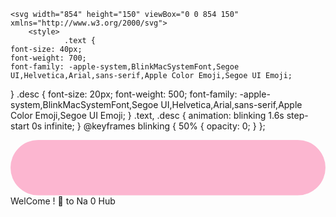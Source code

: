 

    <svg width="854" height="150" viewBox="0 0 854 150" xmlns="http://www.w3.org/2000/svg">
        <style>
                .text {
    font-size: 40px;
    font-weight: 700;
    font-family: -apple-system,BlinkMacSystemFont,Segoe UI,Helvetica,Arial,sans-serif,Apple Color Emoji,Segoe UI Emoji;
  }
  .desc {
    font-size: 20px;
    font-weight: 500;
    font-family: -apple-system,BlinkMacSystemFont,Segoe UI,Helvetica,Arial,sans-serif,Apple Color Emoji,Segoe UI Emoji;
  }
  .text, .desc {
      animation: blinking 1.6s step-start 0s infinite;
    } @keyframes blinking {
      50% {
      opacity: 0;
      }
    };
</style>

<svg xmlns="http://www.w3.org/2000/svg" viewBox="0 0 854 150">
<path fill="#FCB6D0"  fill-opacity="1" d="M 61 0 L 779 0 A 50 50 0 1 1 779 150 L 75 150 A 50 50 0 1 1 75 0 "></path>
</svg>
<text text-anchor="middle" alignment-baseline="middle" x="50%" y="45%" class="text" style="fill:#363636;" stroke="#none" stroke-width="1" > WelCome ! 👋 </text>
<text text-anchor="middle" alignment-baseline="middle" x="50%" y="70%" class="desc" style="fill:#363636;">to Na 0 Hub</text> 
</svg>
